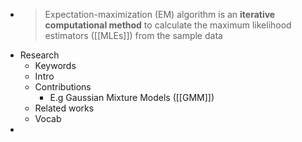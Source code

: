 - > Expectation-maximization (EM) algorithm is an **iterative computational method** to calculate the maximum likelihood estimators ([[MLEs]]) from the sample data
- Research
	- Keywords
	- Intro
	- Contributions
		- E.g Gaussian Mixture Models ([[GMM]])
	- Related works
	- Vocab
-